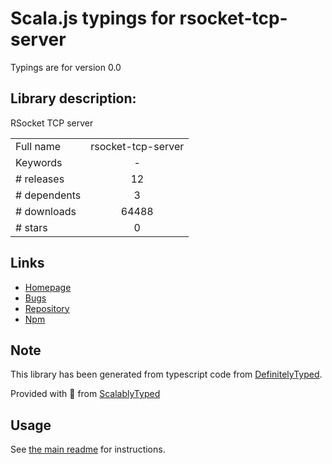 
# Scala.js typings for rsocket-tcp-server

Typings are for version 0.0

## Library description:
RSocket TCP server

|                    |                 |
| ------------------ | :-------------: |
| Full name          | rsocket-tcp-server |
| Keywords           | - |
| # releases         | 12 |
| # dependents       | 3 |
| # downloads        | 64488 |
| # stars            | 0 |

## Links
- [Homepage](https://github.com/rsocket/rsocket-js#readme)
- [Bugs](https://github.com/rsocket/rsocket-js/issues)
- [Repository](https://github.com/rsocket/rsocket-js)
- [Npm](https://www.npmjs.com/package/rsocket-tcp-server)
    


## Note
This library has been generated from typescript code from [DefinitelyTyped](https://definitelytyped.org).

Provided with :purple_heart: from [ScalablyTyped](https://github.com/oyvindberg/ScalablyTyped)

## Usage
See [the main readme](../../readme.md) for instructions.


